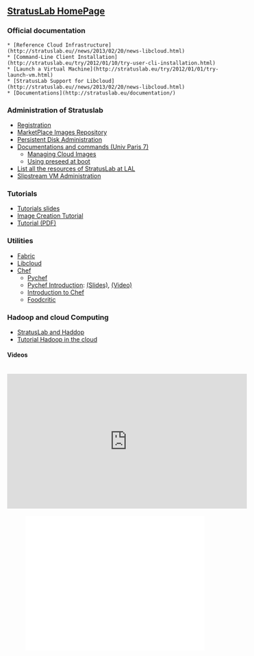## [StratusLab HomePage](http://stratuslab.eu)
### Official documentation
    * [Reference Cloud Infrastructure](http://stratuslab.eu//news/2013/02/20/news-libcloud.html)
    * [Command-Line Client Installation](http://stratuslab.eu/try/2012/01/10/try-user-cli-installation.html)
    * [Launch a Virtual Machine](http://stratuslab.eu/try/2012/01/01/try-launch-vm.html)
    * [StratusLab Support for Libcloud](http://stratuslab.eu//news/2013/02/20/news-libcloud.html)
    * [Documentations](http://stratuslab.eu/documentation/)

### Administration of Stratuslab
- [Registration](https://register.stratuslab.eu:8444)
- [MarketPlace Images Repository](https://marketplace.stratuslab.eu)
- [Persistent Disk Administration](https://pdisk.lal.stratuslab.eu:8445/pswd/disks)
- [Documentations and commands (Univ Paris 7)](https://www.apc.univ-paris7.fr/FACeWiki/pmwiki.php?n=Cloud.Cloud)
    - [Managing Cloud Images](https://www.apc.univ-paris7.fr/FACeWiki/pmwiki.php?n=Cloud.Cloud-image)
    - [Using preseed at boot](http://blog.dustinkirkland.com/2012/01/ubuntu-quick-installation-preseed-link.html)
- [List all the resources of StratusLab at LAL](http://cloud.lal.stratuslab.eu/load/load.txt)
- [Slipstream VM Administration](https://slipstream.stratuslab.eu/)

### Tutorials
- [Tutorials slides](http://indico2.lal.in2p3.fr/indico/contributionListDisplay.py?confId=1898)
- [Image Creation Tutorial](http://indico.lpds.sztaki.hu/indico/getFile.py/access?sessionId=48&resId=0&materialId=0&confId=10)
- [Tutorial (PDF)](http://indico.lal.in2p3.fr/getFile.py/access?contribId=2&sessionId=0&resId=0&materialId=1&confId=2224)


### Utilities
- [Fabric](http://docs.fabfile.org/en/1.5/)
- [Libcloud](http://libcloud.apache.org/)
- [Chef](http://www.opscode.com/)
   - [Pychef](https://pychef.readthedocs.org/en/latest/)
   - [Pychef Introduction](http://pycon2012devops.herokuapp.com/): [(Slides)](https://s3.amazonaws.com/pycon2012devops/pdf/slides.pdf), [(Video)](http://www.youtube.com/watch?v=sdkAXM36C7M)
   - [Introduction to Chef](https://speakerdeck.com/nathenharvey/resolv-the-world-with-chef-an-introduction-to-chef-for-sysadmins)
   - [Foodcritic](http://acrmp.github.io/foodcritic/)

### Hadoop and cloud Computing
- [StratusLab and Haddop](http://stratuslab.eu/fp7/doku.php/tutorial:mapreduce.html)
- [Tutorial Hadoop in the cloud](http://www.michael-noll.com/tutorials/running-hadoop-on-ubuntu-linux-multi-node-cluster/)

####  Videos

<br />
<div align="center">
<iframe width="560" height="315" src="http://www.youtube.com/embed/eR8OgKsuBoo" frameborder="0" allowfullscreen></iframe>
</div>
<br />
<div align="center">
<iframe width="420" height="315" src="//www.youtube.com/embed/sdkAXM36C7M" frameborder="0" allowfullscreen></iframe>
</div>